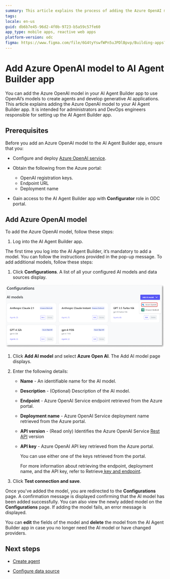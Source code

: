 ```yaml
---
summary: This article explains the process of adding the Azure OpenAI model to the AI Agent Builder app for administrators and DevOps engineers
tags:
locale: en-us
guid: db6b7e45-96d2-4f0b-9723-b5a59c57fe60
app_type: mobile apps, reactive web apps
platform-version: odc
figma: https://www.figma.com/file/6G4tyYswfWPn5uJPDlBpvp/Building-apps?type=design&node-id=5082%3A359&mode=design&t=FeG7qG63nCPS3Mxp-1
---
```

# Add Azure OpenAI model to AI Agent Builder app

You can add the Azure OpenAI model in your AI Agent Builder app to use OpenAI’s models to create agents and develop generative AI applications.  This article explains adding the Azure OpenAI model to your AI Agent Builder app. It is intended for administrators and DevOps engineers responsible for setting up the AI Agent Builder app.

## Prerequisites

Before you add an Azure OpenAI model to the AI Agent Builder app, ensure that you:

* Configure and deploy [Azure OpenAI service](./configure-azure-model.md). 

* Obtain the following from the Azure portal:
    * OpenAI registration keys.
    * Endpoint URL
    * Deployment name
    
* Gain access to the AI Agent Builder app with **Configurator** role in ODC portal.

## Add Azure OpenAI model

To add the Azure OpenAI model, follow these steps:

1. Log into the AI Agent Builder app. 

<div class="info" markdown="1">

The first time you log into the AI Agent Builder, it’s mandatory to add a model. You can follow the instructions provided in the pop-up message. To add additional models, follow these steps:

</div>

1. Click **Configurations**. 
A list of all your configured AI models and data sources display.

![Screenshot of the AI Agent Builder app interface showing the 'Add AI model' button with Azure OpenAI selected.](images/add-model-azure-ai.png "Add Azure OpenAI model")

1. Click **Add AI model** and select **Azure Open AI**. 
The Add AI model page displays.

1. Enter the following details:

    * **Name** - An identifiable name for the AI model.

    * **Description** - (Optional) Description of the AI model. 

    * **Endpoint** - Azure OpenAI Service endpoint retrieved from the Azure portal.

    * **Deployment name** - Azure OpenAI Service deployment name retrieved from the Azure portal.

    * **API version** - (Read only) Identifies the Azure OpenAI Service [Rest API](https://learn.microsoft.com/en-us/azure/ai-services/openai/reference) version

    * **API key** - Azure OpenAI API key retrieved from the Azure portal.

        You can use either one of the keys retrieved from the portal. 
        
        For more information about retrieving the endpoint, deployment name, and the API key, refer to Retrieve[ key and endpoint](https://learn.microsoft.com/en-us/azure/ai-services/openai/quickstart?tabs=command-line%2Cpython&pivots=programming-language-python#retrieve-key-and-endpoint).

1. Click **Test connection and save**.

Once you've added the model, you are redirected to the **Configurations** page. A confirmation message is displayed confirming that the AI model has been added successfully. You can also view the newly added model on the **Configurations** page. If adding the model fails, an error message is displayed. 

You can **edit** the fields of the model and **delete** the model from the AI Agent Builder app in case you no longer need the AI model or have changed providers.

## 	Next steps

* [Create agent](../create-agent.md)

* [Configure data source](../configure-data-source/add-azure-data-source-to-aibuilder.md)
